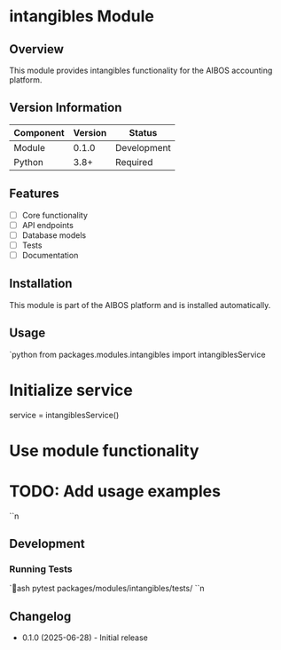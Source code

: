 ﻿# intangibles Module

## Overview

This module provides intangibles functionality for the AIBOS accounting platform.

## Version Information

| Component | Version | Status |
|-----------|---------|--------|
| Module | 0.1.0 | Development |
| Python | 3.8+ | Required |

## Features

- [ ] Core functionality
- [ ] API endpoints
- [ ] Database models
- [ ] Tests
- [ ] Documentation

## Installation

This module is part of the AIBOS platform and is installed automatically.

## Usage

`python
from packages.modules.intangibles import intangiblesService

# Initialize service
service = intangiblesService()

# Use module functionality
# TODO: Add usage examples
``n
## Development

### Running Tests

`ash
pytest packages/modules/intangibles/tests/
``n
## Changelog

- 0.1.0 (2025-06-28) - Initial release
